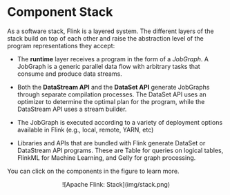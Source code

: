 

# Component Stack

As a software stack, Flink is a layered system. The different layers of the stack build on top of each other and raise the abstraction level of the program representations they accept:

*   The **runtime** layer receives a program in the form of a _JobGraph_. A JobGraph is a generic parallel data flow with arbitrary tasks that consume and produce data streams.

*   Both the **DataStream API** and the **DataSet API** generate JobGraphs through separate compilation processes. The DataSet API uses an optimizer to determine the optimal plan for the program, while the DataStream API uses a stream builder.

*   The JobGraph is executed according to a variety of deployment options available in Flink (e.g., local, remote, YARN, etc)

*   Libraries and APIs that are bundled with Flink generate DataSet or DataStream API programs. These are Table for queries on logical tables, FlinkML for Machine Learning, and Gelly for graph processing.

You can click on the components in the figure to learn more.

<center>![Apache Flink: Stack](img/stack.png)</center>

<map name="overview-stack"><area id="lib-datastream-cep" title="CEP: Complex Event Processing" href="//ci.apache.org/projects/flink/flink-docs-release-1.7/dev/libs/cep.html" shape="rect" coords="63,0,143,177"> <area id="lib-datastream-table" title="Table: Relational DataStreams" href="//ci.apache.org/projects/flink/flink-docs-release-1.7/dev/table_api.html" shape="rect" coords="143,0,223,177"> <area id="lib-dataset-ml" title="FlinkML: Machine Learning" href="//ci.apache.org/projects/flink/flink-docs-release-1.7/dev/libs/ml/index.html" shape="rect" coords="382,2,462,176"> <area id="lib-dataset-gelly" title="Gelly: Graph Processing" href="//ci.apache.org/projects/flink/flink-docs-release-1.7/dev/libs/gelly/index.html" shape="rect" coords="461,0,541,177"> <area id="lib-dataset-table" title="Table API and SQL" href="//ci.apache.org/projects/flink/flink-docs-release-1.7/dev/table_api.html" shape="rect" coords="544,0,624,177"> <area id="datastream" title="DataStream API" href="//ci.apache.org/projects/flink/flink-docs-release-1.7/dev/datastream_api.html" shape="rect" coords="64,177,379,255"> <area id="dataset" title="DataSet API" href="//ci.apache.org/projects/flink/flink-docs-release-1.7/dev/batch/index.html" shape="rect" coords="382,177,697,255"> <area id="runtime" title="Runtime" href="//ci.apache.org/projects/flink/flink-docs-release-1.7/concepts/runtime.html" shape="rect" coords="63,257,700,335"> <area id="local" title="Local" href="//ci.apache.org/projects/flink/flink-docs-release-1.7/tutorials/local_setup.html" shape="rect" coords="62,337,275,414"> <area id="cluster" title="Cluster" href="//ci.apache.org/projects/flink/flink-docs-release-1.7/ops/deployment/cluster_setup.html" shape="rect" coords="273,336,486,413"> <area id="cloud" title="Cloud" href="//ci.apache.org/projects/flink/flink-docs-release-1.7/ops/deployment/gce_setup.html" shape="rect" coords="485,336,700,414"></map> 